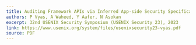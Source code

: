 ```yaml
---
title: Auditing Framework APIs via Inferred App-side Security Specifications
authors: P Vyas, A Waheed, Y Aafer, N Asokan
excerpt: 32nd USENIX Security Symposium (USENIX Security 23), 2023
link: https://www.usenix.org/system/files/usenixsecurity23-vyas.pdf
source: PDF
---
```

